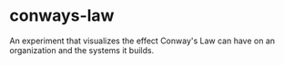 # conways-law
An experiment that visualizes the effect Conway's Law can have on an organization and the systems it builds.
